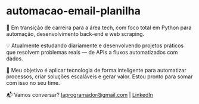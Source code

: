 # automacao-email-planilha
🎯 Em transição de carreira para a área tech, com foco total em Python para automação, desenvolvimento back-end e web scraping.

💡 Atualmente estudando diariamente e desenvolvendo projetos práticos que resolvem problemas reais — de APIs a fluxos automatizados com dados.

🚀 Meu objetivo é aplicar tecnologia de forma inteligente para automatizar processos, criar soluções escaláveis e gerar valor. Estou pronto para somar com isso no seu time.

📬 Vamos conversar? laprogramador@gmail.com | [LinkedIn](https://www.linkedin.com/in/lucas-henrique-bb1a37100/)
